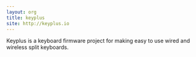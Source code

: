 ```yaml
---
layout: org
title: keyplus
site: http://keyplus.io
---
```


Keyplus is a keyboard firmware project for making easy to use wired and wireless
split keyboards.
